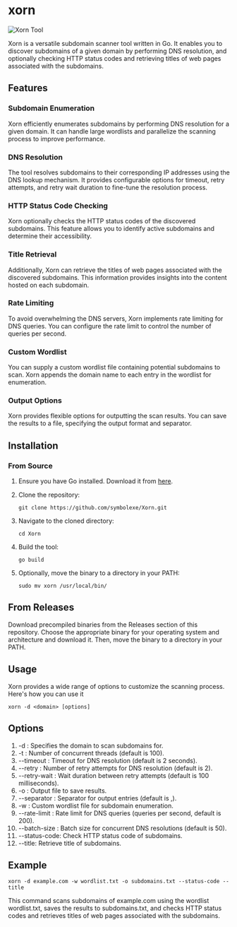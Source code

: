 # xorn
![Xorn Tool](https://github.com/Symbolexe/xorn/assets/140549630/c965deb0-6116-4249-8033-a4e5bd055e3f)

Xorn is a versatile subdomain scanner tool written in Go. It enables you to discover subdomains of a given domain by performing DNS resolution, and optionally checking HTTP status codes and retrieving titles of web pages associated with the subdomains.
## Features
### Subdomain Enumeration
Xorn efficiently enumerates subdomains by performing DNS resolution for a given domain. It can handle large wordlists and parallelize the scanning process to improve performance.
### DNS Resolution
The tool resolves subdomains to their corresponding IP addresses using the DNS lookup mechanism. It provides configurable options for timeout, retry attempts, and retry wait duration to fine-tune the resolution process.
### HTTP Status Code Checking
Xorn optionally checks the HTTP status codes of the discovered subdomains. This feature allows you to identify active subdomains and determine their accessibility.
### Title Retrieval
Additionally, Xorn can retrieve the titles of web pages associated with the discovered subdomains. This information provides insights into the content hosted on each subdomain.
### Rate Limiting
To avoid overwhelming the DNS servers, Xorn implements rate limiting for DNS queries. You can configure the rate limit to control the number of queries per second.
### Custom Wordlist
You can supply a custom wordlist file containing potential subdomains to scan. Xorn appends the domain name to each entry in the wordlist for enumeration.
### Output Options
Xorn provides flexible options for outputting the scan results. You can save the results to a file, specifying the output format and separator.
## Installation
### From Source
1. Ensure you have Go installed. Download it from [here](https://golang.org/dl/).
2. Clone the repository:

   ```git clone https://github.com/symbolexe/Xorn.git```
3. Navigate to the cloned directory:

   ```cd Xorn```
4. Build the tool:

   ```go build```
5. Optionally, move the binary to a directory in your PATH:

   ```sudo mv xorn /usr/local/bin/```
## From Releases
Download precompiled binaries from the Releases section of this repository. Choose the appropriate binary for your operating system and architecture and download it. Then, move the binary to a directory in your PATH.
## Usage
Xorn provides a wide range of options to customize the scanning process. Here's how you can use it

```xorn -d <domain> [options]```
## Options
1. -d <domain>: Specifies the domain to scan subdomains for.
2. -t <threads>: Number of concurrent threads (default is 100).
3. --timeout <timeout>: Timeout for DNS resolution (default is 2 seconds).
4. --retry <retry>: Number of retry attempts for DNS resolution (default is 2).
5. --retry-wait <retry-wait>: Wait duration between retry attempts (default is 100 milliseconds).
6. -o <output-file>: Output file to save results.
7. --separator <separator>: Separator for output entries (default is ,).
8. -w <wordlist-file>: Custom wordlist file for subdomain enumeration.
9. --rate-limit <rate-limit>: Rate limit for DNS queries (queries per second, default is 200).
10. --batch-size <batch-size>: Batch size for concurrent DNS resolutions (default is 50).
11. --status-code: Check HTTP status code of subdomains.
12. --title: Retrieve title of subdomains.
## Example
```xorn -d example.com -w wordlist.txt -o subdomains.txt --status-code --title```

This command scans subdomains of example.com using the wordlist wordlist.txt, saves the results to subdomains.txt, and checks HTTP status codes and retrieves titles of web pages associated with the subdomains.
